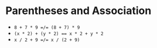# Parentheses and Association

- `8 + 7 * 9 =/= (8 + 7) * 9`
- `(x * 2) + (y * 2) == x * 2 + y * 2`
- `x / 2 + 9 =/= x / (2 + 9)`
